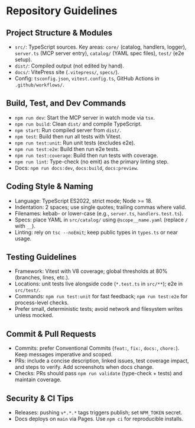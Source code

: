 # Repository Guidelines

## Project Structure & Modules
- `src/`: TypeScript sources. Key areas: `core/` (catalog, handlers, logger), `server.ts` (MCP server entry), `catalog/` (YAML spec files), `test/` (e2e setup).
- `dist/`: Compiled output (not edited by hand).
- `docs/`: VitePress site (`.vitepress/`, `specs/`).
- Config: `tsconfig.json`, `vitest.config.ts`, GitHub Actions in `.github/workflows/`.

## Build, Test, and Dev Commands
- `npm run dev`: Start the MCP server in watch mode via `tsx`.
- `npm run build`: Clean `dist/` and compile TypeScript.
- `npm start`: Run compiled server from `dist/`.
- `npm test`: Build then run all tests with Vitest.
- `npm run test:unit`: Run unit tests (excludes e2e).
- `npm run test:e2e`: Build then run e2e tests.
- `npm run test:coverage`: Build then run tests with coverage.
- `npm run lint`: Type-check (no emit) as the primary linting step.
- Docs: `npm run docs:dev`, `docs:build`, `docs:preview`.

## Coding Style & Naming
- Language: TypeScript ES2022, strict mode; Node >= 18.
- Indentation: 2 spaces; use single quotes; trailing commas where valid.
- Filenames: kebab- or lower-case (e.g., `server.ts`, `handlers.test.ts`).
- Specs: place YAML in `src/catalog/` using `@scope__name.yaml` (replace `/` with `__`).
- Linting: rely on `tsc --noEmit`; keep public types in `types.ts` or near usage.

## Testing Guidelines
- Framework: Vitest with V8 coverage; global thresholds at 80% (branches, lines, etc.).
- Locations: unit tests live alongside code (`*.test.ts` in `src/**`); e2e in `src/test/`.
- Commands: `npm run test:unit` for fast feedback; `npm run test:e2e` for process-level checks.
- Prefer small, deterministic tests; avoid network and filesystem writes unless mocked.

## Commit & Pull Requests
- Commits: prefer Conventional Commits (`feat:`, `fix:`, `docs:`, `chore:`). Keep messages imperative and scoped.
- PRs: include a concise description, linked issues, test coverage impact, and steps to verify. Add screenshots when docs change.
- Checks: PRs should pass `npm run validate` (type-check + tests) and maintain coverage.

## Security & CI Tips
- Releases: pushing `v*.*.*` tags triggers publish; set `NPM_TOKEN` secret.
- Docs deploys on `main` via Pages. Use `npm ci` for reproducible installs.
